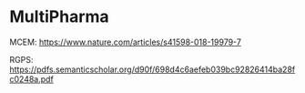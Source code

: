 # MultiPharma
MCEM:
  https://www.nature.com/articles/s41598-018-19979-7
  
RGPS:
  https://pdfs.semanticscholar.org/d90f/698d4c6aefeb039bc92826414ba28fc0248a.pdf
